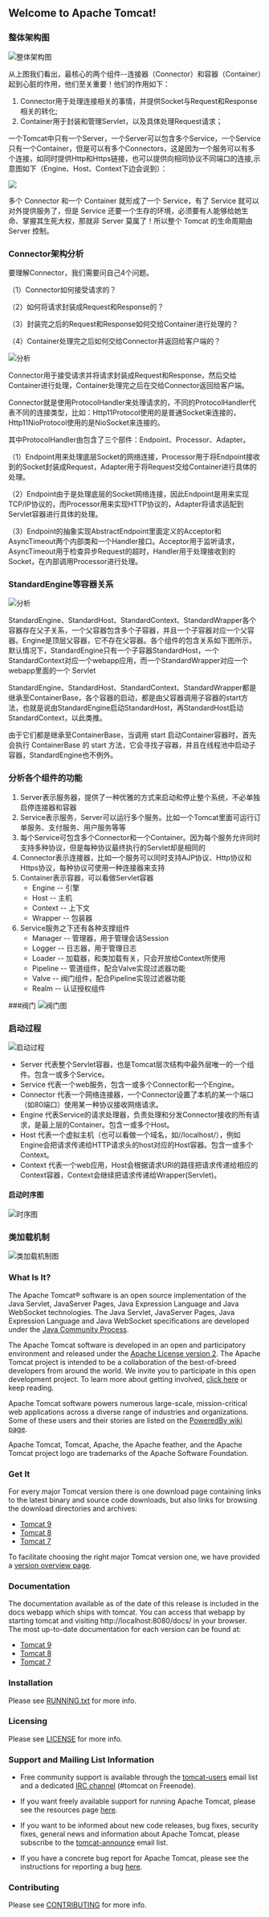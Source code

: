 ## Welcome to Apache Tomcat!

### 整体架构图
![整体架构图](static/3.png)

从上图我们看出，最核心的两个组件--连接器（Connector）和容器（Container）起到心脏的作用，他们至关重要！他们的作用如下：
1. Connector用于处理连接相关的事情，并提供Socket与Request和Response相关的转化;
2. Container用于封装和管理Servlet，以及具体处理Request请求；

一个Tomcat中只有一个Server，一个Server可以包含多个Service，一个Service只有一个Container，但是可以有多个Connectors，这是因为一个服务可以有多个连接，如同时提供Http和Https链接，也可以提供向相同协议不同端口的连接,示意图如下（Engine、Host、Context下边会说到）：

![](static/4.png)

多个 Connector 和一个 Container 就形成了一个 Service，有了 Service 就可以对外提供服务了，但是 Service 还要一个生存的环境，必须要有人能够给她生命、掌握其生死大权，那就非 Server 莫属了！所以整个 Tomcat 的生命周期由 Server 控制。


### Connector架构分析
要理解Connector，我们需要问自己4个问题。

（1）Connector如何接受请求的？

（2）如何将请求封装成Request和Response的？

（3）封装完之后的Request和Response如何交给Container进行处理的？

（4）Container处理完之后如何交给Connector并返回给客户端的？

![分析](static/5.png)

Connector用于接受请求并将请求封装成Request和Response，然后交给Container进行处理，Container处理完之后在交给Connector返回给客户端。

Connector就是使用ProtocolHandler来处理请求的，不同的ProtocolHandler代表不同的连接类型，比如：Http11Protocol使用的是普通Socket来连接的，Http11NioProtocol使用的是NioSocket来连接的。

其中ProtocolHandler由包含了三个部件：Endpoint、Processor、Adapter。

（1）Endpoint用来处理底层Socket的网络连接，Processor用于将Endpoint接收到的Socket封装成Request，Adapter用于将Request交给Container进行具体的处理。

（2）Endpoint由于是处理底层的Socket网络连接，因此Endpoint是用来实现TCP/IP协议的，而Processor用来实现HTTP协议的，Adapter将请求适配到Servlet容器进行具体的处理。

（3）Endpoint的抽象实现AbstractEndpoint里面定义的Acceptor和AsyncTimeout两个内部类和一个Handler接口。Acceptor用于监听请求，AsyncTimeout用于检查异步Request的超时，Handler用于处理接收到的Socket，在内部调用Processor进行处理。

### StandardEngine等容器关系
![分析](static/img1.png)

StandardEngine、StandardHost、StandardContext、StandardWrapper各个容器存在父子关系，一个父容器包含多个子容器，并且一个子容器对应一个父容器。Engine是顶层父容器，它不存在父容器。各个组件的包含关系如下图所示，默认情况下，StandardEngine只有一个子容器StandardHost，一个StandardContext对应一个webapp应用，而一个StandardWrapper对应一个webapp里面的一个 Servlet

StandardEngine、StandardHost、StandardContext、StandardWrapper都是继承至ContainerBase，各个容器的启动，都是由父容器调用子容器的start方法，也就是说由StandardEngine启动StandardHost，再StandardHost启动StandardContext，以此类推。

由于它们都是继承至ContainerBase，当调用 start 启动Container容器时，首先会执行 ContainerBase 的 start 方法，它会寻找子容器，并且在线程池中启动子容器，StandardEngine也不例外。


### 分析各个组件的功能
1. Server表示服务器，提供了一种优雅的方式来启动和停止整个系统，不必单独启停连接器和容器
2. Service表示服务，Server可以运行多个服务。比如一个Tomcat里面可运行订单服务、支付服务、用户服务等等
3. 每个Service可包含多个Connector和一个Container。因为每个服务允许同时支持多种协议，但是每种协议最终执行的Servlet却是相同的
4. Connector表示连接器，比如一个服务可以同时支持AJP协议、Http协议和Https协议，每种协议可使用一种连接器来支持
5. Container表示容器，可以看做Servlet容器
    * Engine -- 引擎
    * Host -- 主机
    * Context -- 上下文
    * Wrapper -- 包装器
6. Service服务之下还有各种支撑组件
    * Manager -- 管理器，用于管理会话Session
    * Logger -- 日志器，用于管理日志
    * Loader -- 加载器，和类加载有关，只会开放给Context所使用
    * Pipeline -- 管道组件，配合Valve实现过滤器功能
    * Valve -- 阀门组件，配合Pipeline实现过滤器功能
    * Realm -- 认证授权组件

###阀门
![阀门图](static/2.png)


### 启动过程
![启动过程](static/8.png)
* Server 代表整个Servlet容器，也是Tomcat层次结构中最外层唯一的一个组件。包含一或多个Service。
* Service 代表一个web服务，包含一或多个Connector和一个Engine。
* Connector 代表一个网络连接器，一个Connector设置了本机的某一个端口（如80端口）使用某一种协议接收网络请求。
* Engine 代表Service的请求处理器，负责处理和分发Connector接收的所有请求，是最上层的Container。包含一或多个Host。
* Host 代表一个虚拟主机（也可以看做一个域名，如//localhost/），例如Engine会把请求传递给HTTP请求头的host对应的Host容器。包含一或多个Context。
* Context 代表一个web应用，Host会根据请求URI的路径把请求传递给相应的Context容器，Context会继续把请求传递给Wrapper(Servlet)。
#### 启动时序图
![时序图](static/tomcat_sequence.jpg)

### 类加载机制
![类加载机制图](static/one.png)


### What Is It?

The Apache Tomcat® software is an open source implementation of the Java
Servlet, JavaServer Pages, Java Expression Language and Java WebSocket
technologies. The Java Servlet, JavaServer Pages, Java Expression Language and
Java WebSocket specifications are developed under the
[Java Community Process](https://jcp.org/en/introduction/overview).

The Apache Tomcat software is developed in an open and participatory
environment and released under the
[Apache License version 2](https://www.apache.org/licenses/). The Apache Tomcat
project is intended to be a collaboration of the best-of-breed developers from
around the world. We invite you to participate in this open development
project. To learn more about getting involved,
[click here](https://tomcat.apache.org/getinvolved.html) or keep reading.

Apache Tomcat software powers numerous large-scale, mission-critical web
applications across a diverse range of industries and organizations. Some of
these users and their stories are listed on the
[PoweredBy wiki page](https://wiki.apache.org/tomcat/PoweredBy).

Apache Tomcat, Tomcat, Apache, the Apache feather, and the Apache Tomcat
project logo are trademarks of the Apache Software Foundation.

### Get It

For every major Tomcat version there is one download page containing
links to the latest binary and source code downloads, but also
links for browsing the download directories and archives:
- [Tomcat 9](https://tomcat.apache.org/download-90.cgi)
- [Tomcat 8](https://tomcat.apache.org/download-80.cgi)
- [Tomcat 7](https://tomcat.apache.org/download-70.cgi)

To facilitate choosing the right major Tomcat version one, we have provided a
[version overview page](https://tomcat.apache.org/whichversion.html).

### Documentation

The documentation available as of the date of this release is
included in the docs webapp which ships with tomcat. You can access that webapp
by starting tomcat and visiting http://localhost:8080/docs/ in your browser.
The most up-to-date documentation for each version can be found at:
- [Tomcat 9](https://tomcat.apache.org/tomcat-9.0-doc/)
- [Tomcat 8](https://tomcat.apache.org/tomcat-8.5-doc/)
- [Tomcat 7](https://tomcat.apache.org/tomcat-7.0-doc/)

### Installation

Please see [RUNNING.txt](RUNNING.txt) for more info.

### Licensing

Please see [LICENSE](LICENSE) for more info.

### Support and Mailing List Information

* Free community support is available through the
[tomcat-users](https://tomcat.apache.org/lists.html#tomcat-users) email list and
a dedicated [IRC channel](https://tomcat.apache.org/irc.html) (#tomcat on
Freenode).

* If you want freely available support for running Apache Tomcat, please see the
resources page [here](https://tomcat.apache.org/findhelp.html).

* If you want to be informed about new code releases, bug fixes,
security fixes, general news and information about Apache Tomcat, please
subscribe to the
[tomcat-announce](https://tomcat.apache.org/lists.html#tomcat-announce) email
list.

* If you have a concrete bug report for Apache Tomcat, please see the
instructions for reporting a bug
[here](https://tomcat.apache.org/bugreport.html).

### Contributing

Please see [CONTRIBUTING](CONTRIBUTING.md) for more info.
